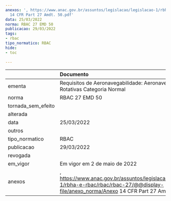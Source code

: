 ```yaml
---
anexos: ', https://www.anac.gov.br/assuntos/legislacao/legislacao-1/rbha-e-rbac/rbac/rbac-27/@@display-file/anexo_norma/Anexo
  14 CFR Part 27 Amdt. 50.pdf'
data: 25/03/2022
norma: RBAC 27 EMD 50
publicacao: 29/03/2022
tags:
- rbac
tipo_normatico: RBAC
hide: 
- toc 
 
---
```


|                    | Documento                                                                                                                                        |
|:-------------------|:-------------------------------------------------------------------------------------------------------------------------------------------------|
| ementa             | Requisitos de Aeronavegabilidade: Aeronaves de Asas Rotativas Categoria Normal                                                                   |
| norma              | RBAC 27 EMD 50                                                                                                                                   |
| tornada_sem_efeito |                                                                                                                                                  |
| alterada           |                                                                                                                                                  |
| data               | 25/03/2022                                                                                                                                       |
| outros             |                                                                                                                                                  |
| tipo_normatico     | RBAC                                                                                                                                             |
| publicacao         | 29/03/2022                                                                                                                                       |
| revogada           |                                                                                                                                                  |
| em_vigor           | Em vigor em 2 de maio de 2022                                                                                                                    |
| anexos             | , https://www.anac.gov.br/assuntos/legislacao/legislacao-1/rbha-e-rbac/rbac/rbac-27/@@display-file/anexo_norma/Anexo 14 CFR Part 27 Amdt. 50.pdf |